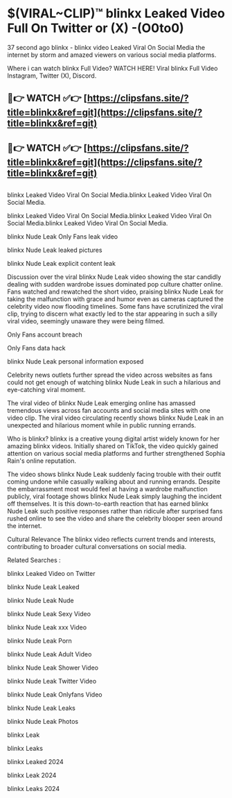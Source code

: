 # $(VIRAL~CLIP)™ blinkx Leaked Video Full On Twitter or (X) -(O0to0)
37 second ago blinkx - blinkx video Leaked Viral On Social Media the internet by storm and amazed viewers on various social media platforms.

Where i can watch blinkx Full Video? WATCH HERE! Viral blinkx Full Video Instagram, Twitter (X), Discord.

## 🔴👉 WATCH ✅👉 [https://clipsfans.site/?title=blinkx&ref=git](https://clipsfans.site/?title=blinkx&ref=git)
## 🔴👉 WATCH ✅👉 [https://clipsfans.site/?title=blinkx&ref=git](https://clipsfans.site/?title=blinkx&ref=git)
##
blinkx Leaked Video Viral On Social Media.blinkx Leaked Video Viral On Social Media.

blinkx Leaked Video Viral On Social Media.blinkx Leaked Video Viral On Social Media.blinkx Leaked Video Viral On Social Media.

blinkx Nude Leak Only Fans leak video

blinkx Nude Leak leaked pictures

blinkx Nude Leak explicit content leak

Discussion over the viral blinkx Nude Leak video showing the star candidly dealing with sudden wardrobe issues dominated pop culture chatter online. Fans watched and rewatched the short video, praising blinkx Nude Leak for taking the malfunction with grace and humor even as cameras captured the celebrity video now flooding timelines. Some fans have scrutinized the viral clip, trying to discern what exactly led to the star appearing in such a silly viral video, seemingly unaware they were being filmed.


Only Fans account breach

Only Fans data hack

blinkx Nude Leak personal information exposed

Celebrity news outlets further spread the video across websites as fans could not get enough of watching blinkx Nude Leak in such a hilarious and eye-catching viral moment.


The viral video of blinkx Nude Leak emerging online has amassed tremendous views across fan accounts and social media sites with one video clip. The viral video circulating recently shows blinkx Nude Leak in an unexpected and hilarious moment while in public running errands.


Who is blinkx? blinkx is a creative young digital artist widely known for her amazing blinkx videos. Initially shared on TikTok, the video quickly gained attention on various social media platforms and further strengthened Sophia Rain's online reputation.

The video shows blinkx Nude Leak suddenly facing trouble with their outfit coming undone while casually walking about and running errands. Despite the embarrassment most would feel at having a wardrobe malfunction publicly, viral footage shows blinkx Nude Leak simply laughing the incident off themselves. It is this down-to-earth reaction that has earned blinkx Nude Leak such positive responses rather than ridicule after surprised fans rushed online to see the video and share the celebrity blooper seen around the internet.

Cultural Relevance The blinkx video reflects current trends and interests, contributing to broader cultural conversations on social media.

Related Searches :

blinkx Leaked Video on Twitter

blinkx Nude Leak Leaked

blinkx Nude Leak Nude

blinkx Nude Leak Sexy Video

blinkx Nude Leak xxx Video

blinkx Nude Leak Porn

blinkx Nude Leak Adult Video

blinkx Nude Leak Shower Video

blinkx Nude Leak Twitter Video

blinkx Nude Leak Onlyfans Video

blinkx Nude Leak Leaks

blinkx Nude Leak Photos

blinkx Leak

blinkx Leaks

blinkx Leaked 2024

blinkx Leak 2024

blinkx Leaks 2024
